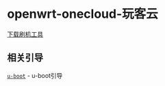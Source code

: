 # openwrt-onecloud-玩客云


[下载刷机工具](https://xd1314.lanzoul.com/iXHbz17bqjhc)




## 相关引导

[`u-boot`](https://github.com/hzyitc/u-boot-onecloud) - u-boot引导
